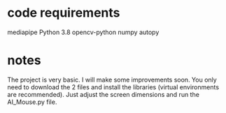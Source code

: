 # code requirements
mediapipe
Python 3.8
opencv-python
numpy
autopy

# notes
The project is very basic. I will make some improvements soon. You only need to download the 2 files and install the libraries (virtual environments are recommended).
Just adjust the screen dimensions and run the AI_Mouse.py file.
